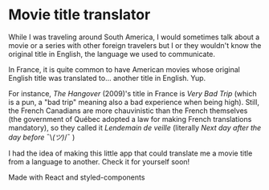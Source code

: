 # Movie title translator

While I was traveling around South America, I would sometimes talk about a movie or a series with other foreign travelers but I or they wouldn't know the original title in English, the language we used to communicate.

In France, it is quite common to have American movies whose original English title was translated to... another title in English. Yup.

For instance, <i>The Hangover</i> (2009)'s title in France is <i>Very Bad Trip</i> (which is a pun, a "bad trip" meaning also a bad experience when being high). Still, the French Canadians are more chauvinistic than the French themselves (the government of Québec adopted a law for making French translations mandatory), so they called it <i>Lendemain de veille</i> (literally <i>Next day after the day before</i>  ¯\\_(ツ)_/¯ ) 

I had the idea of making this little app that could translate me a movie title from a language to another. Check it for yourself soon!


Made with React and styled-components